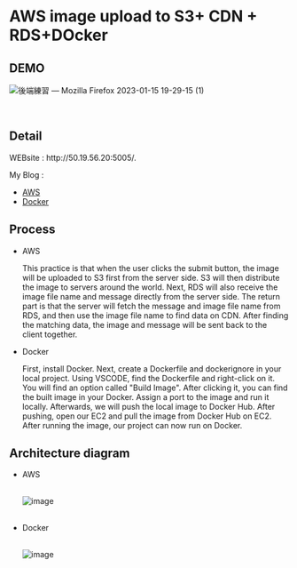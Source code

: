 <h1>AWS image upload to S3+ CDN + RDS+DOcker</h1>
<h2>DEMO</h2>

 ![後端練習 — Mozilla Firefox 2023-01-15 19-29-15 (1)](https://user-images.githubusercontent.com/111422800/212541032-0d7f749e-009f-443c-9f62-5d51635543c7.gif)
 
 <br>
<h2>Detail</h2>
  <p> WEBsite : http://50.19.56.20:5005/.</p>
  <p> My Blog :</p>
      <ul>
        <li><a href="https://hyggenini.com/aws-%e5%9c%96%e7%89%87%e4%b8%8a%e5%82%b3s3cdn%e5%bf%ab%e5%8f%96rds%e8%b3%87%e6%96%99%e5%ba%ab/">AWS</a></li>
        <li><a href="https://hyggenini.com/%e6%9c%ac%e5%9c%b0%e5%b0%88%e6%a1%88%e9%80%8f%e9%81%8edocker%e5%9c%a8ec2%e9%81%8b%e8%a1%8c/">Docker</a></li>
      </ul>
    <h2>Process</h2>
    <ul>
      <li>AWS</li>
        <p>This practice is that when the user clicks the submit button, the image will be uploaded to S3 first from the server side. S3 will then distribute the image to servers around the world. Next, RDS will also receive the image file name and message directly from the server side. The return part is that the server will fetch the message and image file name from RDS, and then use the image file name to find data on CDN. After finding the matching data, the image and message will be sent back to the client together.</p>
      <li>Docker</li>
        <p> First, install Docker. Next, create a Dockerfile and dockerignore in your local project. Using VSCODE, find the Dockerfile and right-click on it. You will find an option called "Build Image". After clicking it, you can find the built image in your Docker. Assign a port to the image and run it locally. Afterwards, we will push the local image to Docker Hub. After pushing, open our EC2 and pull the image from Docker Hub on EC2. After running the image, our project can now run on Docker.</p>
    </ul>
    <h2>Architecture diagram</h2>
     <ul>
      <li>AWS</li>
 <br>
      
![image](https://user-images.githubusercontent.com/111422800/212542005-b4331ece-93d1-4694-b687-2f17248d96ae.png)
 
 <br>
      <li>Docker</li>
 <br>
      
![image](https://user-images.githubusercontent.com/111422800/212542020-54190e56-04cd-4d5b-9548-2aa1de0c238e.png) 

<br>
    </ul>
      


